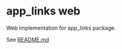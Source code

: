 # app_links web

Web implementation for app_links package.

See [README.md](https://github.com/llfbandit/app_links/blob/master/app_links/README.md)